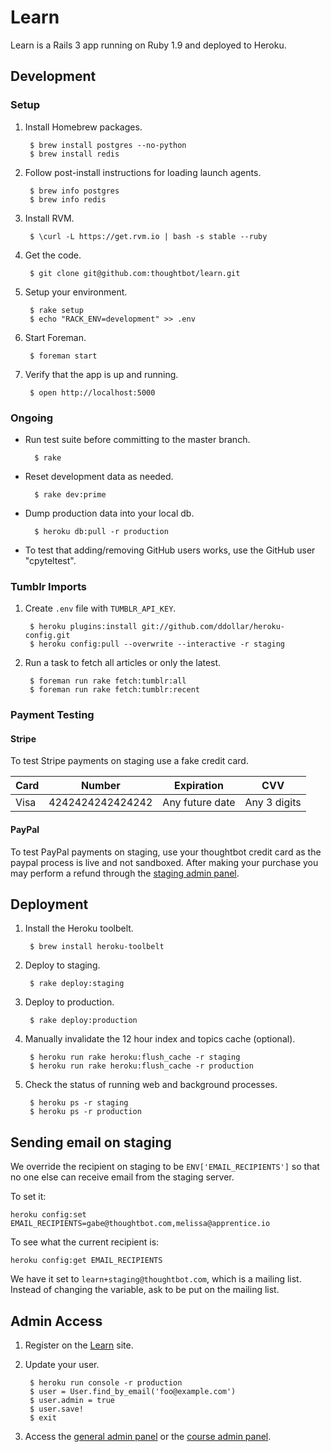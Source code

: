 # Learn

Learn is a Rails 3 app running on Ruby 1.9 and deployed to Heroku.

## Development

### Setup

1. Install Homebrew packages.

        $ brew install postgres --no-python
        $ brew install redis

2. Follow post-install instructions for loading launch agents.

        $ brew info postgres
        $ brew info redis

3. Install RVM.

        $ \curl -L https://get.rvm.io | bash -s stable --ruby

4. Get the code.

        $ git clone git@github.com:thoughtbot/learn.git

5. Setup your environment.

        $ rake setup
        $ echo "RACK_ENV=development" >> .env

6. Start Foreman.

        $ foreman start

7. Verify that the app is up and running.

        $ open http://localhost:5000

### Ongoing

* Run test suite before committing to the master branch.

        $ rake

* Reset development data as needed.

        $ rake dev:prime

* Dump production data into your local db.

        $ heroku db:pull -r production

* To test that adding/removing GitHub users works, use the GitHub user
  "cpyteltest".

### Tumblr Imports

1. Create `.env` file with `TUMBLR_API_KEY`.

        $ heroku plugins:install git://github.com/ddollar/heroku-config.git
        $ heroku config:pull --overwrite --interactive -r staging

2. Run a task to fetch all articles or only the latest.

        $ foreman run rake fetch:tumblr:all
        $ foreman run rake fetch:tumblr:recent

### Payment Testing

#### Stripe

To test Stripe payments on staging use a fake credit card.

<table>
  <thead>
    <tr>
      <th>Card</th>
      <th>Number</th>
      <th>Expiration</th>
      <th>CVV</th>
    </tr>
  </thead>
  <tbody>
    <tr>
      <td>Visa</td>
      <td>4242424242424242</td>
      <td>Any future date</td>
      <td>Any 3 digits</td>
    </tr>
  </tbody>
</table>

#### PayPal

To test PayPal payments on staging, use your thoughtbot credit card as the
paypal process is live and not sandboxed. After making your purchase you may
perform a refund through the
[staging admin panel](http://learn-staging.herokuapp.com/new_admin/purchase).

## Deployment

1. Install the Heroku toolbelt.

        $ brew install heroku-toolbelt

2. Deploy to staging.

        $ rake deploy:staging

3. Deploy to production.

        $ rake deploy:production

4. Manually invalidate the 12 hour index and topics cache (optional).

        $ heroku run rake heroku:flush_cache -r staging
        $ heroku run rake heroku:flush_cache -r production

5. Check the status of running web and background processes.

        $ heroku ps -r staging
        $ heroku ps -r production

## Sending email on staging

We override the recipient on staging to be `ENV['EMAIL_RECIPIENTS']` so that no
one else can receive email from the staging server.

To set it:

    heroku config:set EMAIL_RECIPIENTS=gabe@thoughtbot.com,melissa@apprentice.io

To see what the current recipient is:

    heroku config:get EMAIL_RECIPIENTS

We have it set to `learn+staging@thoughtbot.com`, which is a mailing list.
Instead of changing the variable, ask to be put on the mailing list.

## Admin Access

1. Register on the [Learn](http://learn.thoughtbot.com/sign_up) site.

2. Update your user.

        $ heroku run console -r production
        $ user = User.find_by_email('foo@example.com')
        $ user.admin = true
        $ user.save!
        $ exit

3. Access the [general admin panel](http://learn.thoughtbot.com/new_admin) or
   the [course admin panel](http://learn.thoughtbot.com/admin).
